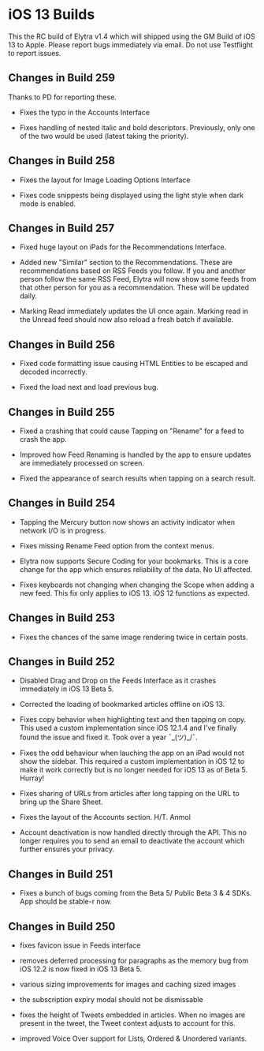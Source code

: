 # iOS 13 Builds

This the RC build of Elytra v1.4 which will shipped using the GM Build of iOS 13 to Apple. Please report bugs immediately via email. Do not use Testflight to report issues. 

## Changes in Build 259  

Thanks to PD for reporting these.

- Fixes the typo in the Accounts Interface

- Fixes handling of nested italic and bold descriptors. Previously, only one of the two would be used (latest taking the priority).

## Changes in Build 258
- Fixes the layout for Image Loading Options Interface

- Fixes code snippests being displayed using the light style when dark mode is enabled.

## Changes in Build 257

- Fixed huge layout on iPads for the Recommendations Interface.

- Added new "Similar" section to the Recommendations. These are recommendations based on RSS Feeds you follow. If you and another person follow the same RSS Feed, Elytra will now show some feeds from that other person for you as a recommendation. These will be updated daily.

- Marking Read immediately updates the UI once again. Marking read in the Unread feed should now also reload a fresh batch if available. 

## Changes in Build 256
- Fixed code formatting issue causing HTML Entities to be escaped and decoded incorrectly. 

- Fixed the load next and load previous bug. 

## Changes in Build 255

- Fixed a crashing that could cause Tapping on "Rename" for a feed to crash the app. 

- Improved how Feed Renaming is handled by the app to ensure updates are immediately processed on screen. 

- Fixed the appearance of search results when tapping on a search result. 

## Changes in Build 254
- Tapping the Mercury button now shows an activity indicator when network I/O is in progress. 

- Fixes missing Rename Feed option from the context menus. 

- Elytra now supports Secure Coding for your bookmarks. This is a core change for the app which ensures reliability of the data. No UI affected. 

- Fixes keyboards not changing when changing the Scope when adding a new feed. This fix only applies to iOS 13. iOS 12 functions as expected. 

## Changes in Build 253
- Fixes the chances of the same image rendering twice in certain posts. 

## Changes in Build 252
- Disabled Drag and Drop on the Feeds Interface as it crashes immediately in iOS 13 Beta 5. 

- Corrected the loading of bookmarked articles offline on iOS 13. 

- Fixes copy behavior when highlighting text and then tapping on copy. This used a custom implementation since iOS 12.1.4 and I've finally found the issue and fixed it. Took over a year ¯\_(ツ)_/¯.

- Fixes the odd behaviour when lauching the app on an iPad would not show the sidebar. This required a custom implementation in iOS 12 to make it work correctly but is no longer needed for iOS 13 as of Beta 5. Hurray!

- Fixes sharing of URLs from articles after long tapping on the URL to bring up the Share Sheet. 

- Fixes the layout of the Accounts section. H/T. Anmol

- Account deactivation is now handled directly through the API. This no longer requires you to send an email to deactivate the account which further ensures your privacy.  

## Changes in Build 251
- Fixes a bunch of bugs coming from the Beta 5/ Public Beta 3 & 4 SDKs. App should be stable-r now. 

## Changes in Build 250
- fixes favicon issue in Feeds interface

- removes deferred processing for paragraphs as the memory bug from iOS 12.2 is now fixed in iOS 13 Beta 5.

- various sizing improvements for images and caching sized images

- the subscription expiry modal should not be dismissable

- fixes the height of Tweets embedded in articles. When no images are present in the tweet, the Tweet context adjusts to account for this. 

- improved Voice Over support for Lists, Ordered & Unordered variants. 
